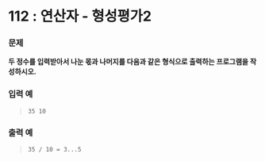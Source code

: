 # 112 : 연산자 - 형성평가2

### 문제
**두 정수를 입력받아서 나눈 몫과 나머지를 다음과 같은 형식으로 출력하는 프로그램을 작성하시오.**

### 입력 예
>     35 10

### 출력 예
>     35 / 10 = 3...5
